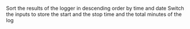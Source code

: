 Sort the results of the logger in descending order by time and date
Switch the inputs to store the start and the stop time and the total minutes of the log
